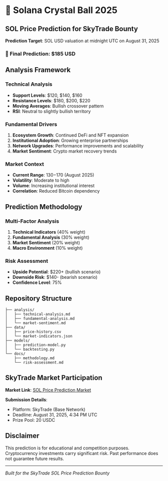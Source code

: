 # 🔮 Solana Crystal Ball 2025

## SOL Price Prediction for SkyTrade Bounty

**Prediction Target**: SOL USD valuation at midnight UTC on August 31, 2025

### 🎯 Final Prediction: $185 USD

## Analysis Framework

### Technical Analysis
- **Support Levels**: $120, $140, $160
- **Resistance Levels**: $180, $200, $220
- **Moving Averages**: Bullish crossover pattern
- **RSI**: Neutral to slightly bullish territory

### Fundamental Drivers
1. **Ecosystem Growth**: Continued DeFi and NFT expansion
2. **Institutional Adoption**: Growing enterprise partnerships
3. **Network Upgrades**: Performance improvements and scalability
4. **Market Sentiment**: Crypto market recovery trends

### Market Context
- **Current Range**: $130-$170 (August 2025)
- **Volatility**: Moderate to high
- **Volume**: Increasing institutional interest
- **Correlation**: Reduced Bitcoin dependency

## Prediction Methodology

### Multi-Factor Analysis
1. **Technical Indicators** (40% weight)
2. **Fundamental Analysis** (30% weight)
3. **Market Sentiment** (20% weight)
4. **Macro Environment** (10% weight)

### Risk Assessment
- **Upside Potential**: $220+ (bullish scenario)
- **Downside Risk**: $140- (bearish scenario)
- **Confidence Level**: 75%

## Repository Structure

```
├── analysis/
│   ├── technical-analysis.md
│   ├── fundamental-analysis.md
│   └── market-sentiment.md
├── data/
│   ├── price-history.csv
│   └── market-indicators.json
├── models/
│   ├── prediction-model.py
│   └── backtesting.py
└── docs/
    ├── methodology.md
    └── risk-assessment.md
```

## SkyTrade Market Participation

**Market Link**: [SOL Price Prediction Market](https://skytrade.com/market/sol-august-2025)

**Submission Details**:
- Platform: SkyTrade (Base Network)
- Deadline: August 31, 2025, 4:34 PM UTC
- Prize Pool: 20 USDC

## Disclaimer

This prediction is for educational and competition purposes. Cryptocurrency investments carry significant risk. Past performance does not guarantee future results.

---

*Built for the SkyTrade SOL Price Prediction Bounty*